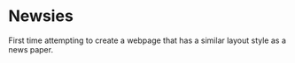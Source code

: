 Newsies
====================

First time attempting to create a webpage that has a similar layout style as a news paper.

